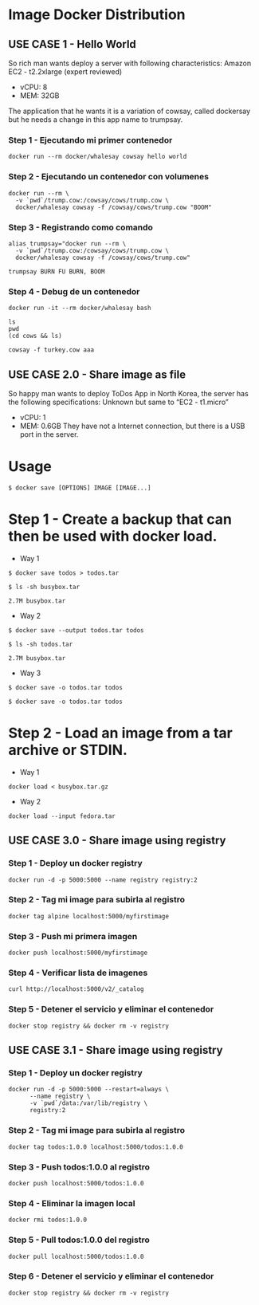 # Image Docker Distribution


## USE CASE 1 - Hello World
So rich man wants deploy a server with following characteristics:
Amazon EC2 - t2.2xlarge (expert reviewed)
  - vCPU: 8
  - MEM: 32GB

The application that he wants it is a variation of cowsay, called dockersay but he needs a change in this app name to trumpsay.

### Step 1 - Ejecutando mi primer contenedor

```
docker run --rm docker/whalesay cowsay hello world
```

### Step 2 - Ejecutando un contenedor con volumenes

```
docker run --rm \
  -v `pwd`/trump.cow:/cowsay/cows/trump.cow \
  docker/whalesay cowsay -f /cowsay/cows/trump.cow "BOOM"
```

### Step 3 - Registrando como comando

```
alias trumpsay="docker run --rm \
  -v `pwd`/trump.cow:/cowsay/cows/trump.cow \
  docker/whalesay cowsay -f /cowsay/cows/trump.cow"
```

```
trumpsay BURN FU BURN, BOOM
```

### Step 4 - Debug de un contenedor

```
docker run -it --rm docker/whalesay bash
```

```
ls
pwd
(cd cows && ls)
```

```
cowsay -f turkey.cow aaa
```

## USE CASE 2.0 - Share image as file
So happy man wants to deploy ToDos App in North Korea, the server has the following specifications:
Unknown but same to “EC2 - t1.micro”
  - vCPU: 1
  - MEM: 0.6GB
They have not a Internet connection, but there is a USB port in the server.

# Usage
```
$ docker save [OPTIONS] IMAGE [IMAGE...]
```
# Step 1 - Create a backup that can then be used with docker load.
 - Way 1 
```
$ docker save todos > todos.tar

$ ls -sh busybox.tar

2.7M busybox.tar
```
- Way 2
```
$ docker save --output todos.tar todos

$ ls -sh todos.tar

2.7M busybox.tar

```
- Way 3
```
$ docker save -o todos.tar todos

$ docker save -o todos.tar todos
```
# Step 2 - Load an image from a tar archive or STDIN.
- Way 1
```
docker load < busybox.tar.gz
```
- Way 2
```
docker load --input fedora.tar
```

## USE CASE 3.0 - Share image using registry

### Step 1 - Deploy un docker registry

```
docker run -d -p 5000:5000 --name registry registry:2
```

### Step 2 - Tag mi image para subirla al registro

```
docker tag alpine localhost:5000/myfirstimage
```

### Step 3 - Push mi primera imagen

```
docker push localhost:5000/myfirstimage
```

### Step 4 - Verificar lista de imagenes

```
curl http://localhost:5000/v2/_catalog
```

### Step 5 - Detener el servicio y eliminar el contenedor

```
docker stop registry && docker rm -v registry
```

## USE CASE 3.1 - Share image using registry

### Step 1 - Deploy un docker registry

```
docker run -d -p 5000:5000 --restart=always \
      --name registry \
      -v `pwd`/data:/var/lib/registry \
      registry:2
```

### Step 2 - Tag mi image para subirla al registro

```
docker tag todos:1.0.0 localhost:5000/todos:1.0.0
```

### Step 3 - Push todos:1.0.0 al registro

```
docker push localhost:5000/todos:1.0.0
```

### Step 4 - Eliminar la imagen local

```
docker rmi todos:1.0.0
```

### Step 5 - Pull todos:1.0.0 del registro

```
docker pull localhost:5000/todos:1.0.0
```

### Step 6 - Detener el servicio y eliminar el contenedor

```
docker stop registry && docker rm -v registry
```

